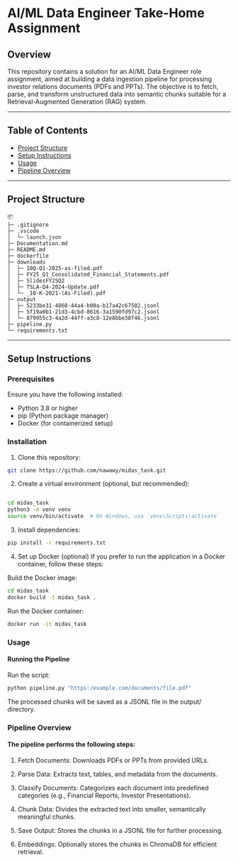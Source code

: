 # AI/ML Data Engineer Take-Home Assignment

## Overview
This repository contains a solution for an AI/ML Data Engineer role assignment, aimed at building a data ingestion pipeline for processing investor relations documents (PDFs and PPTs). The objective is to fetch, parse, and transform unstructured data into semantic chunks suitable for a Retrieval-Augmented Generation (RAG) system.

---

## Table of Contents

- [Project Structure](#project-structure)
- [Setup Instructions](#setup-instructions)
- [Usage](#usage)
- [Pipeline Overview](#pipeline-overview)
---

## Project Structure
```
📦 
├─ .gitignore
├─ .vscode
│  └─ launch.json
├─ Documentation.md
├─ README.md
├─ dockerfile
├─ downloads
│  ├─ 10Q-Q1-2025-as-filed.pdf
│  ├─ FY25_Q1_Consolidated_Financial_Statements.pdf
│  ├─ SlidesFY25Q2
│  ├─ TSLA-Q4-2024-Update.pdf
│  └─ _10-K-2021-(As-Filed).pdf
├─ output
│  ├─ 5233be31-4868-44a4-b08a-b17a42c67582.jsonl
│  ├─ 5f19a0b1-21d3-4cbd-8616-3a1590fd97c2.jsonl
│  └─ 879955c3-4a2d-44ff-a3c8-12e8bbe38f46.jsonl
├─ pipeline.py
└─ requirements.txt
```
---

## Setup Instructions

### Prerequisites
Ensure you have the following installed:

- Python 3.8 or higher
- pip (Python package manager)
- Docker (for containerized setup)

### Installation
1. Clone this repository:

```bash
git clone https://github.com/nawawy/midas_task.git
```
2. Create a virtual environment (optional, but recommended):

```bash

cd midas_task
python3 -m venv venv
source venv/bin/activate  # On Windows, use `venv\Scripts\activate`

```
3. Install dependencies:
```bash
pip install -r requirements.txt
```

4. Set up Docker (optional)
If you prefer to run the application in a Docker container, follow these steps:

Build the Docker image:
```bash
cd midas_task
docker build -t midas_task .
```
Run the Docker container:
```bash
docker run -it midas_task
```

### Usage
#### Running the Pipeline
Run the script:
```bash
python pipeline.py "https:/example.com/documents/file.pdf"
```
The processed chunks will be saved as a JSONL file in the output/ directory.

### Pipeline Overview
#### The pipeline performs the following steps:

1. Fetch Documents: Downloads PDFs or PPTs from provided URLs.

2. Parse Data: Extracts text, tables, and metadata from the documents.

3. Classify Documents: Categorizes each document into predefined categories (e.g., Financial Reports, Investor Presentations).

4. Chunk Data: Divides the extracted text into smaller, semantically meaningful chunks.

5. Save Output: Stores the chunks in a JSONL file for further processing.

6. Embeddings: Optionally stores the chunks in ChromaDB for efficient retrieval.
